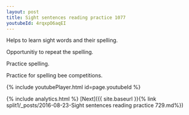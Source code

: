 ```yaml
---
layout: post
title: Sight sentences reading practice 1077
youtubeId: 4rqxpO6aqEI
---
```

 
 
Helps to learn sight words and their spelling.

Opportunitiy to repeat the spelling. 

Practice spelling. 
 
Practice for spelling bee competitions. 
 
{% include youtubePlayer.html id=page.youtubeId %}
 
 
{% include analytics.html %} 
[Next]({{ site.baseurl }}{% link  split1/_posts/2016-08-23-Sight sentences reading practice 729.md%})
 

